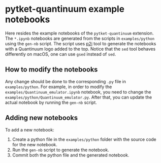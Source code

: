 # pytket-quantinuum example notebooks

Here resides the example notebooks of the `pytket-quantinuum` extension.
The `*.ipynb` notebooks are generated from the scripts in `examples/python`
using the `gen-nb` script. The script uses [p2j](https://github.com/remykarem/python2jupyter) tool to generate the notebooks with a Quantinuum logo added to the top.
Notice that the `sed` tool behaves differently on macOS, one can use `gsed` instead of `sed`.  

## How to modify the notebooks

Any change should be done to the corresponding `.py` file in `examples/python`.
For example, in order to modify the `examples/Quantinuum_emulator.ipynb` notebook, you need
to change the `examples/python/Quantinuum_emulator.py`. After that, you can update the
actual notebook by running the `gen-nb` script.


## Adding new notebooks

To add a new notebook:
1. Create a python file in the `examples/python` folder with the source code for the new notebook.
2. Run the `gen-nb` script to generate the notebook.
3. Commit both the python file and the generated notebook.
